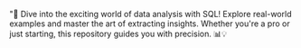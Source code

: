 "🚀 Dive into the exciting world of data analysis with SQL! Explore real-world examples and master the art of extracting insights. Whether you're a pro or just starting, this repository guides you with precision. 📊💡
